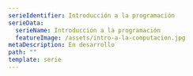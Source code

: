 ```yaml
---
serieIdentifier: Introducción a la programación
serieData:
  serieName: Introducción a la programación
  featureImage: /assets/intro-a-la-computacion.jpg
metaDescription: En desarrollo
path: ""
template: serie
---
```

